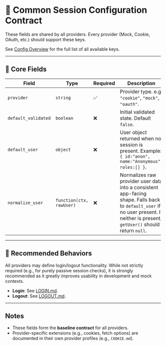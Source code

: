 # 📄 Common Session Configuration Contract

These fields are shared by all providers.
Every provider (Mock, Cookie, OAuth, etc.) should support these keys.

See [Config Overview](../OVERVIEW.md) for the full list of all available keys.

---

## 🔑 Core Fields

| Field               | Type                     | Required | Description                                                                                                                                                                     |
| ------------------- | ------------------------ | -------- | ------------------------------------------------------------------------------------------------------------------------------------------------------------------------------- |
| `provider`          | `string`                 | ✅        | Provider type. e.g. `"cookie"`, `"mock"`, `"oauth"`.                                                                                                                            |
| `default_validated` | `boolean`                | ❌        | Initial validated state. Default `false`.                                                                                                                                       |
| `default_user`      | `object`                 | ❌        | User object returned when no session is present. Example: `{ id:"anon", name:"Anonymous", roles:[] }`.                                                                          |
| `normalize_user`    | `function(ctx, rawUser)` | ❌        | Normalizes raw provider user data into a consistent app-facing shape. Falls back to `default_user` if no user present. If neither is present, `getUser()` should return `null`. |

---

## 🔑 Recommended Behaviors

All providers may define login/logout functionality. While not strictly required (e.g., for purely passive session checks), it is strongly recommended as it greatly improves usability in development and mock contexts.

* **Login**: See [LOGIN.md](../session/LOGIN.md).
* **Logout**: See [LOGOUT.md](../session/LOGOUT.md).

---

## Notes

* These fields form the **baseline contract** for all providers.
* Provider-specific extensions (e.g., cookies, fetch options) are documented in their own provider profiles (e.g., `COOKIE.md`).
